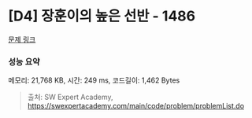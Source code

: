 # [D4] 장훈이의 높은 선반 - 1486 

[문제 링크](https://swexpertacademy.com/main/code/problem/problemDetail.do?contestProbId=AV2b7Yf6ABcBBASw) 

### 성능 요약

메모리: 21,768 KB, 시간: 249 ms, 코드길이: 1,462 Bytes



> 출처: SW Expert Academy, https://swexpertacademy.com/main/code/problem/problemList.do